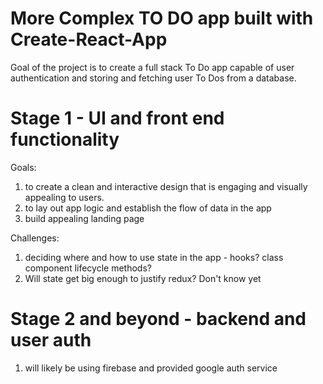# More Complex TO DO app built with Create-React-App
Goal of the project is to create a full stack To Do app capable of user authentication and storing and fetching user To Dos from a database.

# Stage 1 - UI and front end functionality
Goals:
1. to create a clean and interactive design that is engaging and visually appealing to users.
2. to lay out app logic and establish the flow of data in the app
3. build appealing landing page

Challenges:
1. deciding where and how to use state in the app - hooks? class component lifecycle methods?
2. Will state get big enough to justify redux? Don't know yet

# Stage 2 and beyond - backend and user auth
1. will likely be using firebase and provided google auth service
